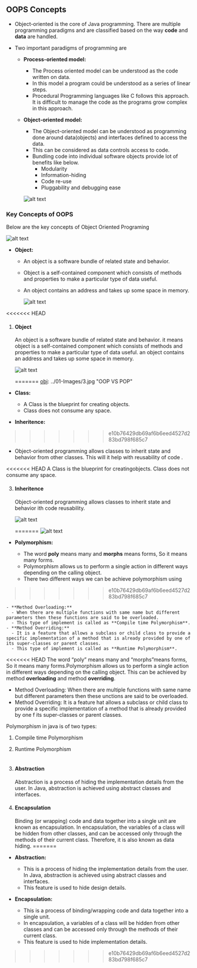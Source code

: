## OOPS Concepts

- Object-oriented is the core of Java programming. There are multiple programming paradigms and are classified based on the way **code** and **data** are handled.
- Two important paradigms of programming are

  - **Process-oriented model:**

    - The Process oriented model can be understood as the code written on data.
    - In this model a program could be understood as a series of linear steps.
    - Procedural Programming languages like C follows this approach. It is difficult to manage the code as the programs grow complex in this approach.

  - **Object-oriented model:**

    - The Object-oriented model can be understood as programming done around data(objects) and interfaces defined to access the data.
    - This can be considered as data controls access to code.
    - Bundling code into individual software objects provide lot of benefits like below.
      - Modularity
      - Information-hiding
      - Code re-use
      - Pluggability and debugging ease

    ![alt text][oop-pop]

    [oop-pop]: ../01-Images/1.jpg "OOP VS POP"

### Key Concepts of OOPS

Below are the key concepts of Object Oriented Programing

![alt text][oop]

[oop]: ../01-Images/2.jpg "OOP"

- **Object:**

  - An object is a software bundle of related state and behavior.
  - Object is a self-contained component which consists of methods and properties to make a particular type of data useful.
  - An object contains an address and takes up some space in memory.

    ![alt text][obj]

<<<<<<< HEAD
1. #### Object
   An object is a software bundle of related state and behavior. it means object is a self-contained component which consists of methods and properties to make a particular type of data useful. an object contains an address and takes up some space in memory. 

   ![alt text][obj]

   [obj]: ../01-Images/3.jpg "OOP VS POP"
=======
    [obj]: ../01-Images/3.jpg "OOP VS POP"

- **Class:**

  - A Class is the blueprint for creating objects.
  - Class does not consume any space.

- **Inheritence:**
>>>>>>> e10b76429db69af6b6eed4527d283bd798f685c7

  - Object-oriented programming allows classes to inherit state and behavior from other classes. This will it help with reusability of code .

<<<<<<< HEAD
   A Class is the blueprint for creatingobjects. Class does not consume any space.

3. #### Inheritence
        
   Object-oriented programming allows classes to inherit state and behavior ith code  reusability.

   ![alt text][Inheritence]

   [Inheritence]: ../01-Images/4.jpg "inheritence"
=======
  ![alt text][inheritence]

  [inheritence]: ../01-Images/4.jpg "inheritence"

- **Polymorphism:**

  - The word **poly** means many and **morphs** means forms, So it means many forms.
  - Polymorphism allows us to perform a single action in different ways depending on the calling object.
  - There two different ways we can be achieve polymorphism using
>>>>>>> e10b76429db69af6b6eed4527d283bd798f685c7

    - **Method Overloading:**
      - When there are multiple functions with same name but different parameters then these functions are said to be overloaded.
      - This type of implement is called as **Compile time Polymorphism**.
    - **Method Overriding:**
      - It is a feature that allows a subclass or child class to provide a specific implementation of a method that is already provided by one of its super-classes or parent classes.
      - This type of implement is called as **Runtime Polymorphism**.

<<<<<<< HEAD
   The word “poly” means many and “morphs”means forms, So it means many forms.Polymorphism allows us to perform a single action in different ways depending on the calling object. This can be achieved by method **overloading** and method **overriding**.
   - Method Overloading: When there are 
   multiple functions with same name but 
   different parameters then these unctions 
   are said to be overloaded.
   - Method Overriding: It is a feature hat 
   allows a subclass or child class to 
   provide a specific implementation of a 
   method that is already provided by one f 
   its super-classes or parent classes.

   Polymorphism in java is of two types:
   1. Compile time Polymorphism
   2. Runtime Polymorphism <br /><br />
    
5. #### Abstraction
    Abstraction is a process of hiding the implementation details from the user. In Java, abstraction is achieved using abstract classes and interfaces.

6. #### Encapsulation
    Binding (or wrapping) code and data together into a single unit are known as encapsulation. In encapsulation, the variables of a class will be hidden from other classes, and can be accessed only through the methods of their current class. Therefore, it is also known as data hiding.
=======
- **Abstraction:**

  - This is a process of hiding the implementation details from the user. In Java, abstraction is achieved using abstract classes and interfaces.
  - This feature is used to hide design details.

- **Encapsulation:**

  - This is a process of binding/wrapping code and data together into a single unit.
  - In encapsulation, a variables of a class will be hidden from other classes and can be accessed only through the methods of their current class.
  - This feature is used to hide implementation details.
>>>>>>> e10b76429db69af6b6eed4527d283bd798f685c7
